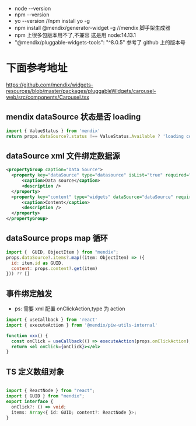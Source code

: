 <!--
 * @Description:
 * @Autor: lcz
 * @Date: 2022-06-12 15:30:22
 * @LastEditors: lcz
 * @LastEditTime: 2022-06-23 09:53:01
-->

- node --version
- npm --version
- yo --version //npm install yo -g
- npm install @mendix/generator-widget -g //mendix 脚手架生成器
- npm 上很多包版本用不了,不兼容 这是用 node:14.13.1
- "@mendix/pluggable-widgets-tools": "^8.0.5" 参考了 github 上的版本号

# 下面参考地址

https://github.com/mendix/widgets-resources/blob/master/packages/pluggableWidgets/carousel-web/src/components/Carousel.tsx

## mendix dataSource 状态是否 loading

```jsx
import { ValueStatus } from 'mendix'
return props.dataSource?.status !== ValueStatus.Available ? 'loading components' : 'your components'
```

## dataSource xml 文件绑定数据源

```xml
<propertyGroup caption="Data Source">
  <property key="dataSource" type="datasource" isList="true" required="false">
      <caption>Data source</caption>
      <description />
  </property>
  <property key="content" type="widgets" dataSource="dataSource" required="false">
      <caption>Content</caption>
      <description />
  </property>
</propertyGroup>
```

## dataSource props map 循环

```jsx
import {  GUID, ObjectItem } from "mendix";
props.dataSource?.items?.map((item: ObjectItem) => ({
  id: item.id as GUID,
  content: props.content?.get(item)
})) ?? []

```

## 事件绑定触发

- ps: 需要 xml 配置 onClickAction,type 为 action

```jsx
import { useCallback } from 'react'
import { executeAction } from '@mendix/piw-utils-internal'

function xxx() {
  const onClick = useCallback(() => executeAction(props.onClickAction), [props.onClickAction])
  return <el onClick={onClick}></el>
}
```

## TS 定义数组对象

```ts

import { ReactNode } from "react";
import { GUID } from "mendix";
export interface {
  onClick?: () => void;
  items: Array<{ id: GUID; content?: ReactNode }>;
}
```
